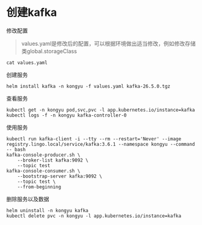 # 创建kafka

修改配置

> values.yaml是修改后的配置，可以根据环境做出适当修改，例如修改存储类global.storageClass

```
cat values.yaml
```

创建服务

```
helm install kafka -n kongyu -f values.yaml kafka-26.5.0.tgz
```

查看服务

```
kubectl get -n kongyu pod,svc,pvc -l app.kubernetes.io/instance=kafka
kubectl logs -f -n kongyu kafka-controller-0
```

使用服务

```
kubectl run kafka-client -i --tty --rm --restart='Never' --image registry.lingo.local/service/kafka:3.6.1 --namespace kongyu --command -- bash
kafka-console-producer.sh \
    --broker-list kafka:9092 \
    --topic test
kafka-console-consumer.sh \
    --bootstrap-server kafka:9092 \
    --topic test \
    --from-beginning
```

删除服务以及数据

```
helm uninstall -n kongyu kafka
kubectl delete pvc -n kongyu -l app.kubernetes.io/instance=kafka
```

